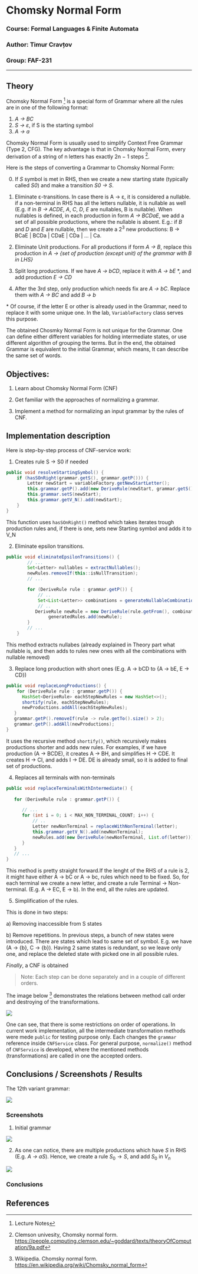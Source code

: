 # Chomsky Normal Form

### Course: Formal Languages & Finite Automata
### Author: Timur Cravțov
### Group: FAF-231

----

## Theory

Chomsky Normal Form [^1] is a special form of Grammar where all the rules are in one of the following format: 

1) _A -> BC_
2) _S -> ε_, if S is the starting symbol
3) _A -> a_

Chomsky Normal Form is usually used to simplify Context Free Grammar (Type 2, CFG). The key advantage is that in Chomsky Normal
Form, every derivation of a string of n letters has
exactly 2n − 1 steps [^2].

Here is the steps of converting a Grammar to Chomsky Normal Form:

0) If *S* symbol is met in RHS, then we create a new starting state (typically called *S0*) and make a transition *S0 -> S*.

1) Eliminate ε-transitions. In case there is A -> ε, it is considered a nullable. if a non-terminal in RHS has all the letters nullable, it is nullable as well (E.g. if in *B -> ACDE*, *A*, *C*, *D*, *E* are nullables, B is nullable). When nullables is defined, in each production in form *A -> BCDaE*, we add a set of all possible productions, where the nullable is absent. E.g.: if *B* and *D* and *E* are nullable, then we create a 2<sup>3</sup> new productions: B -> BCaE | BCDa | CDaE | CDa | ... | Ca.
2) Eliminate Unit productions. For all productions if form *A -> B*, replace this production in *A -> {set of production (except unit) of the grammar with B in LHS}*
3) Split long productions. If we have *A -> bCD*, replace it with *A -> bE* \*, and add production *E -> CD*
4) After the 3rd step, only production which needs fix are *A -> bC*. Replace them with *A -> BC* and add *B -> b*

\* Of course, if the letter E or other is already used in the Grammar, need to replace it with some unique one. In the lab, `VariableFactory` class serves this purpose.

The obtained Chosmky Normal Form is not unique for the Grammar. One can define either different variables for holding intermediate states, or use different algorithm of grouping the terms. But in the end, the obtained Grammar is equivalent to the initial Grammar, which means, It can describe the same set of words. 

## Objectives:

1) Learn about Chomsky Normal Form (CNF)

2) Get familiar with the approaches of normalizing a grammar.

3) Implement a method for normalizing an input grammar by the rules of CNF.

## Implementation description

Here is step-by-step process of CNF-service work:

1) Creates rule S -> S0 if needed

```java
public void resolveStartingSymbol() {
    if (hasSOnRight(grammar.getS(), grammar.getP())) {
        Letter newStart = variableFactory.getNewStartLetter();
        this.grammar.getP().add(new DeriveRule(newStart, grammar.getS()));
        this.grammar.setS(newStart);
        this.grammar.getV_N().add(newStart);
    }
}
```

This function uses `hasSOnRight()` method which takes iterates trough production rules and, if there is one, sets new Starting symbol and adds it to V_N

2) Eliminate epsilon transitions.

```java
public void eliminateEpsilonTransitions() {
        // ... 
        Set<Letter> nullables = extractNullables();
        newRules.removeIf(this::isNullTransition);
        // ... 

        for (DeriveRule rule : grammar.getP()) {
            // .. 
            Set<List<Letter>> combinations = generateNullableCombinations(rhs, nullableIndexes);
            // ..
           DeriveRule newRule = new DeriveRule(rule.getFrom(), combination);
                generatedRules.add(newRule);
        }
        // ...
    }
```

This method extracts nullabes (already explained in Theory part what nullable is, and then adds to rules new ones with all the combinations with nullable removed)

3) Replace long production with short ones (E.g. A -> bCD to {A -> bE, E -> CD})

```java
public void replaceLongProductions() {
    for (DeriveRule rule : grammar.getP()) {
      HashSet<DeriveRule> eachStepNewRules = new HashSet<>();
      shortify(rule, eachStepNewRules);
      newProductions.addAll(eachStepNewRules);
   }
   grammar.getP().removeIf(rule -> rule.getTo().size() > 2);
   grammar.getP().addAll(newProductions);
}
```
It uses the recursive method `shortify()`, which recursively makes productions shorter and adds new rules. For examples, if we have production (A -> BCDE), it creates A -> BH, and simplifies H -> CDE. It creates H -> CI, and adds I -> DE. DE is already small, so it is added to final set of productions.

4) Replaces all terminals with non-terminals

```java
public void replaceTerminalsWithIntermediate() {
    
   for (DeriveRule rule : grammar.getP()) {

      // ...
      for (int i = 0; i < MAX_NON_TERMINAL_COUNT; i++) {
          // .. 
          Letter newNonTerminal = replaceWithNonTerminal(letter);
          this.grammar.getV_N().add(newNonTerminal);
          newRules.add(new DeriveRule(newNonTerminal, List.of(letter)));
      }
   }
   // ...
}
```

This method is pretty straight forward.If the lenght of the RHS of a rule is 2, it might have either A -> bC or A -> bc, rules which need to be fixed. So, for each terminal we create a new letter, and create a rule Terminal -> Non-terminal. (E.g. A -> EC, E -> b). In the end, all the rules are updated.

5) Simplification of the rules. 

This is done in two steps:

a) Removing inaccessible from S states

b) Remove repetitions. In previous steps, a bunch of new states were introduced. There are states which lead to same set of symbol. E.g. we have (A -> {b}, C -> {b}). Having 2 same states is redundant, so we leave only one, and replace the deleted state with picked one in all possible rules.

*Finally*, a CNF is obtained

> Note: Each step can be done separately and in a couple of different orders.

The image below [^3] demonstrates the relations between method call order and destroying of the transformations.

<img src="screenshots/lab5/transformation_order.png">

One can see, that there is some restrictions on order of operations. In current work implementation, all the intermediate transformation methods were mede `public` for testing purpose only. Each changes the `grammar` reference inside `CNFService` class. For general purpose, `normalize()` method of `CNFService`  is developed, where the mentioned methods (transformations) are called in one the accepted orders.

## Conclusions / Screenshots / Results

The 12th variant grammar:

<img src="screenshots/lab5/variant15task.png">


### Screenshots

1) Initial grammar

<img src="screenshots/lab5/1.png">

2) As one can notice, there are multiple productions which have *S* in RHS (E.g. *A -> aS*). Hence, we create a rule $S_0\rightarrow  S$, and add $S_0$ in $V_n$

<img src="screenshots/lab5/2.png">


### Conclusions

## References

[^1]: Lecture Notes

[^2]: Clemson univesity, Chomsky normal form. https://people.computing.clemson.edu/~goddard/texts/theoryOfComputation/9a.pdf

[^3]: Wikipedia. Chomsky normal form. https://en.wikipedia.org/wiki/Chomsky_normal_form
